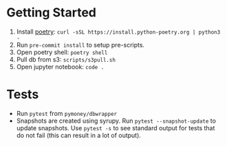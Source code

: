 # Getting Started
1. Install [poetry](https://python-poetry.org/docs/): `curl -sSL https://install.python-poetry.org | python3 -`
1. Run `pre-commit install` to setup pre-scripts.
2. Open poetry shell: `poetry shell`
3. Pull db from s3: `scripts/s3pull.sh`
4. Open jupyter notebook: `code .`

# Tests
- Run `pytest` from `pymoney/dbwrapper`
- Snapshots are created using syrupy. Run `pytest --snapshot-update` to update snapshots. Use `pytest -s` to see standard output for tests that do not fail (this can result in a lot of output).
